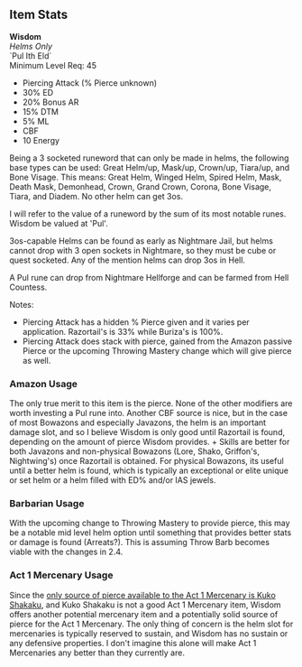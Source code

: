 ## Item Stats
**Wisdom**\
*Helms Only*\
\`Pul Ith Eld\`\
Minimum Level Req: 45
- Piercing Attack (% Pierce unknown)
- 30% ED
- 20% Bonus AR
- 15% DTM
- 5% ML
- CBF
- 10 Energy

Being a 3 socketed runeword that can only be made in helms, the following base types can be used: Great Helm/up, Mask/up, Crown/up, Tiara/up, and Bone Visage. This means: Great Helm, Winged Helm, Spired Helm, Mask, Death Mask, Demonhead, Crown, Grand Crown, Corona, Bone Visage, Tiara, and Diadem. No other helm can get 3os.

I will refer to the value of a runeword by the sum of its most notable runes. Wisdom be valued at 'Pul'.

3os-capable Helms can be found as early as Nightmare Jail, but helms cannot drop with 3 open sockets in Nightmare, so they must be cube or quest socketed. Any of the mention helms can drop 3os in Hell.

A Pul rune can drop from Nightmare Hellforge and can be farmed from Hell Countess.

Notes:
- Piercing Attack has a hidden % Pierce given and it varies per application. Razortail's is 33% while Buriza's is 100%.
- Piercing Attack does stack with pierce, gained from the Amazon passive Pierce or the upcoming Throwing Mastery change which will give pierce as well.

### Amazon Usage

The only true merit to this item is the pierce. None of the other modifiers are worth investing a Pul rune into. Another CBF source is nice, but in the case of most Bowazons and especially Javazons, the helm is an important damage slot, and so I believe Wisdom is only good until Razortail is found, depending on the amount of pierce Wisdom provides. + Skills are better for both Javazons and non-physical Bowazons (Lore, Shako, Griffon's, Nightwing's) once Razortail is obtained. For physical Bowazons, its useful until a better helm is found, which is typically an exceptional or elite unique or set helm or a helm filled with ED% and/or IAS jewels.

### Barbarian Usage

With the upcoming change to Throwing Mastery to provide pierce, this may be a notable mid level helm option until something that provides better stats or damage is found (Arreats?). This is assuming Throw Barb becomes viable with the changes in 2.4.

### Act 1 Mercenary Usage

Since the [only source of pierce available to the Act 1 Mercenary is Kuko Shakaku](https://theamazonbasin.com/wiki/index.php/Pierce#Source), and Kuko Shakaku is not a good Act 1 Mercenary item, Wisdom offers another potential mercenary item and a potentially solid source of pierce for the Act 1 Mercenary. The only thing of concern is the helm slot for mercenaries is typically reserved to sustain, and Wisdom has no sustain or any defensive properties. I don't imagine this alone will make Act 1 Mercenaries any better than they currently are.
